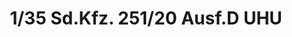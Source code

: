 ---
layout: product
title: "1/35 Sd.Kfz. 251/20 Ausf.D UHU"
price: "4400" 
desc: "Maketa"
img_path: "/assets/img/AFV35116.webp"
brand: "N/A"
available: false
special_offer: false
new: false
soon: false
cat: "010000"
subcat: "015100"
subsubcat: "0N/A"
sifra: "AFV35116"
popular: false
spec: false
---